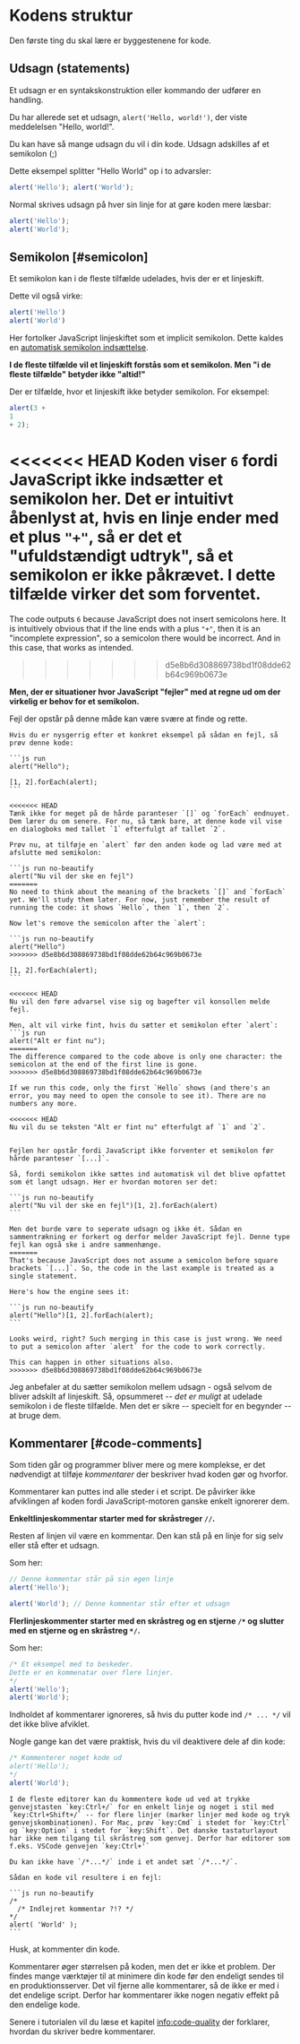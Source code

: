 # Kodens struktur

Den første ting du skal lære er byggestenene for kode.

## Udsagn (statements)

Et udsagn er en syntakskonstruktion eller kommando der udfører en handling.

Du har allerede set et udsagn, `alert('Hello, world!')`, der viste meddelelsen "Hello, world!".

Du kan have så mange udsagn du vil i din kode. Udsagn adskilles af et semikolon (;)

Dette eksempel splitter "Hello World" op i to advarsler:

```js run no-beautify
alert('Hello'); alert('World');
```

Normal skrives udsagn på hver sin linje for at gøre koden mere læsbar:

```js run no-beautify
alert('Hello');
alert('World');
```

## Semikolon [#semicolon]

Et semikolon kan i de fleste tilfælde udelades, hvis der er et linjeskift.

Dette vil også virke:

```js run no-beautify
alert('Hello')
alert('World')
```

Her fortolker JavaScript linjeskiftet som et implicit semikolon. Dette kaldes en [automatisk semikolon indsættelse](https://tc39.github.io/ecma262/#sec-automatic-semicolon-insertion).

**I de fleste tilfælde vil et linjeskift forstås som et semikolon. Men "i de fleste tilfælde" betyder ikke "altid!"**

Der er tilfælde, hvor et linjeskift ikke betyder semikolon. For eksempel:

```js run no-beautify
alert(3 +
1
+ 2);
```

<<<<<<< HEAD
Koden viser `6` fordi JavaScript ikke indsætter et semikolon her. Det er intuitivt åbenlyst at, hvis en linje ender med et plus `"+"`, så er det et "ufuldstændigt udtryk", så et semikolon er ikke påkrævet. I dette tilfælde virker det som forventet.
=======
The code outputs `6` because JavaScript does not insert semicolons here. It is intuitively obvious that if the line ends with a plus `"+"`, then it is an "incomplete expression", so a semicolon there would be incorrect. And in this case, that works as intended.
>>>>>>> d5e8b6d308869738bd1f08dde62b64c969b0673e

**Men, der er situationer hvor JavaScript "fejler" med at regne ud om der virkelig er behov for et semikolon.**

Fejl der opstår på denne måde kan være svære at finde og rette.

````smart header="Et ekempel på en fejl"
Hvis du er nysgerrig efter et konkret eksempel på sådan en fejl, så prøv denne kode:

```js run
alert("Hello");

[1, 2].forEach(alert);
```

<<<<<<< HEAD
Tænk ikke for meget på de hårde paranteser `[]` og `forEach` endnuyet. Dem lærer du om senere. For nu, så tænk bare, at denne kode vil vise en dialogboks med tallet `1` efterfulgt af tallet `2`.

Prøv nu, at tilføje en `alert` før den anden kode og lad være med at afslutte med semikolon:

```js run no-beautify
alert("Nu vil der ske en fejl")
=======
No need to think about the meaning of the brackets `[]` and `forEach` yet. We'll study them later. For now, just remember the result of running the code: it shows `Hello`, then `1`, then `2`.

Now let's remove the semicolon after the `alert`:

```js run no-beautify
alert("Hello")
>>>>>>> d5e8b6d308869738bd1f08dde62b64c969b0673e

[1, 2].forEach(alert);
```

<<<<<<< HEAD
Nu vil den føre advarsel vise sig og bagefter vil konsollen melde fejl.

Men, alt vil virke fint, hvis du sætter et semikolon efter `alert`:
```js run
alert("Alt er fint nu");
=======
The difference compared to the code above is only one character: the semicolon at the end of the first line is gone.
>>>>>>> d5e8b6d308869738bd1f08dde62b64c969b0673e

If we run this code, only the first `Hello` shows (and there's an error, you may need to open the console to see it). There are no numbers any more.

<<<<<<< HEAD
Nu vil du se teksten "Alt er fint nu" efterfulgt af `1` and `2`.


Fejlen her opstår fordi JavaScript ikke forventer et semikolon før hårde paranteser `[...]`.

Så, fordi semikolon ikke sættes ind automatisk vil det blive opfattet som ét langt udsagn. Her er hvordan motoren ser det:

```js run no-beautify
alert("Nu vil der ske en fejl")[1, 2].forEach(alert)
```

Men det burde være to seperate udsagn og ikke ét. Sådan en sammentrækning er forkert og derfor melder JavaScript fejl. Denne type fejl kan også ske i andre sammenhænge.
=======
That's because JavaScript does not assume a semicolon before square brackets `[...]`. So, the code in the last example is treated as a single statement.

Here's how the engine sees it:

```js run no-beautify
alert("Hello")[1, 2].forEach(alert);
```

Looks weird, right? Such merging in this case is just wrong. We need to put a semicolon after `alert` for the code to work correctly.

This can happen in other situations also.
>>>>>>> d5e8b6d308869738bd1f08dde62b64c969b0673e
````

Jeg anbefaler at du sætter semikolon mellem udsagn - også selvom de bliver adskilt af linjeskift. Så, opsummeret -- *det er muligt* at udelade semikolon i de fleste tilfælde. Men det er sikre -- specielt for en begynder -- at bruge dem.

## Kommentarer [#code-comments]

Som tiden går og programmer bliver mere og mere komplekse, er det nødvendigt at tilføje *kommentarer* der beskriver hvad koden gør og hvorfor.

Kommentarer kan puttes ind alle steder i et script. De påvirker ikke afviklingen af koden fordi JavaScript-motoren ganske enkelt ignorerer dem.

**Enkeltlinjeskommentar starter med for skråstreger `//`.**

Resten af linjen vil være en kommentar. Den kan stå på en linje for sig selv eller stå efter et udsagn.

Som her:
```js run
// Denne kommentar står på sin egen linje
alert('Hello');

alert('World'); // Denne kommentar står efter et udsagn
```

**Flerlinjeskommenter starter med en skråstreg og en stjerne <code>/&#42;</code> og slutter med en stjerne og en skråstreg <code>&#42;/</code>.**

Som her:

```js run
/* Et eksempel med to beskeder.
Dette er en kommenatar over flere linjer.
*/
alert('Hello');
alert('World');
```

Indholdet af kommentarer ignoreres, så hvis du putter kode ind <code>/&#42; ... &#42;/</code> vil det ikke blive afviklet.

Nogle gange kan det være praktisk, hvis du vil deaktivere dele af din kode:

```js run
/* Kommenterer noget kode ud
alert('Hello');
*/
alert('World');
```

```smart header="Brug genvejstaster!"
I de fleste editorer kan du kommentere kode ud ved at trykke genvejstasten `key:Ctrl+/` for en enkelt linje og noget i stil med `key:Ctrl+Shift+/` -- for flere linjer (marker linjer med kode og tryk genvejskombinationen). For Mac, prøv `key:Cmd` i stedet for `key:Ctrl` og `key:Option` i stedet for `key:Shift`. Det danske tastaturlayout har ikke nem tilgang til skråstreg som genvej. Derfor har editorer som f.eks. VSCode genvejen `key:Ctrl+'`
```

````warn header="Indlejrede kommentarer er ikke understøttet!"
Du kan ikke have `/*...*/` inde i et andet sæt `/*...*/`.

Sådan en kode vil resultere i en fejl:

```js run no-beautify
/*
  /* Indlejret kommentar ?!? */
*/
alert( 'World' );
```
````

Husk, at kommenter din kode.

Kommentarer øger størrelsen på koden, men det er ikke et problem. Der findes mange værktøjer til at minimere din kode før den endeligt sendes til en produktionsserver. Det vil fjerne alle kommentarer, så de ikke er med i det endelige script. Derfor har kommentarer ikke nogen negativ effekt på den endelige kode.

Senere i tutorialen vil du læse et kapitel <info:code-quality> der forklarer, hvordan du skriver bedre kommentarer.
